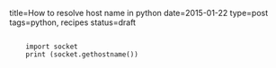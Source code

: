 title=How to resolve host name in python
date=2015-01-22
type=post
tags=python, recipes
status=draft
~~~~~~

    import socket
    print (socket.gethostname())
    